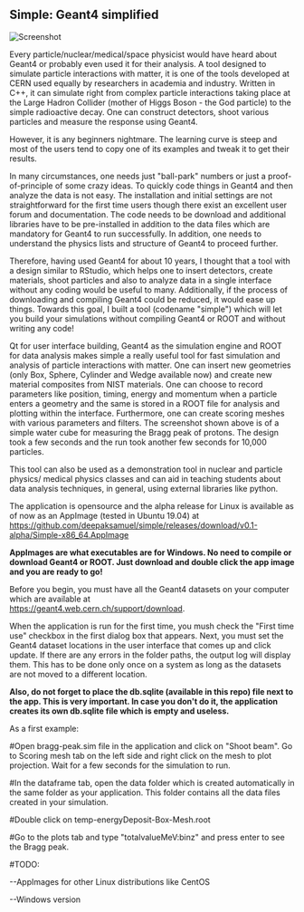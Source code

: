 <h2>Simple: Geant4 simplified</h2>

![Screenshot](https://github.com/deepaksamuel/simple/blob/master/simple-bragg.png)


Every particle/nuclear/medical/space physicist would have heard about Geant4 or probably even used it for their analysis. A tool designed to simulate particle interactions with matter, it is one of the tools developed at CERN used equally by researchers in academia and industry. Written in C++, it can simulate right from complex particle interactions taking place at the Large Hadron Collider (mother of Higgs Boson - the God particle) to the simple radioactive decay. One can construct detectors, shoot various particles and measure the response using Geant4.

However, it is any beginners nightmare. The learning curve is steep and most of the users tend to copy one of its examples and tweak it to get their results.

In many circumstances, one needs just "ball-park" numbers or just a proof-of-principle of some crazy ideas. To quickly code things in Geant4 and then analyze the data is not easy. The installation and initial settings are not straightforward for the first time users though there exist an excellent user forum and documentation. The code needs to be download and additional libraries have to be pre-installed in addition to the data files which are mandatory for Geant4 to run successfully. In addition, one needs to understand the physics lists and structure of Geant4 to proceed further.

Therefore, having used Geant4 for about 10 years, I thought that a tool with a design similar to RStudio, which helps one to insert detectors, create materials, shoot particles and also to analyze data in a single interface without any coding would be useful to many. Additionally, if the process of downloading and compiling Geant4 could be reduced, it would ease up things. Towards this goal, I built a tool (codename "simple") which will let you build your simulations without compiling Geant4 or ROOT and without writing any code!

Qt for user interface building, Geant4 as the simulation engine and ROOT for data analysis makes simple a really useful tool for fast simulation and analysis of particle interactions with matter. One can insert new geometries (only Box, Sphere, Cylinder and Wedge available now) and create new material composites from NIST materials. One can choose to record parameters like position, timing, energy and momentum when a particle enters a geometry and the same is stored in a ROOT file for analysis and plotting within the interface. Furthermore, one can create scoring meshes with various parameters and filters. The screenshot shown above is of a simple water cube for measuring the Bragg peak of protons. The design took a few seconds and the run took another few seconds for 10,000 particles.

This tool can also be used as a demonstration tool in nuclear and particle physics/ medical physics classes and can aid in teaching students about data analysis techniques, in general, using external libraries like python.

The application is opensource and the alpha release for Linux is available as of now as an AppImage (tested in Ubuntu 19.04) at 
https://github.com/deepaksamuel/simple/releases/download/v0.1-alpha/Simple-x86_64.AppImage


<b>AppImages are what executables are for Windows. No need to compile or download Geant4 or ROOT. Just download and double click the app image and you are ready to go!</b>

Before you begin, you must have all the Geant4 datasets on your computer which are available at  
https://geant4.web.cern.ch/support/download. 

When the application is run for the first time, you mush check the "First time use" checkbox in the first dialog box that appears. Next, you must set the Geant4 dataset locations in the user interface that comes up and click update. If there are any errors in the folder paths, the output log will display them. This has to be done only once on a system as long as the datasets are not moved to a different location.

<b>Also, do not forget to place the db.sqlite (available in this repo) file next to the app. This is very important. In case you don't do it, the application creates its own db.sqlite file which is empty and useless. </b>

As a first example:

#Open bragg-peak.sim file in the application and click on "Shoot beam". Go to Scoring mesh tab on the left side and right click on the mesh to plot projection. Wait for a few seconds for the simulation to run.

#In the dataframe tab, open the data folder which is created automatically in the same folder as your application. This folder contains all the data files created in your simulation. 

#Double click on temp-energyDeposit-Box-Mesh.root

#Go to the plots tab and type "totalvalueMeV:binz" and press enter to see the Bragg peak.

#TODO:

--AppImages for other Linux distributions like CentOS

--Windows version


